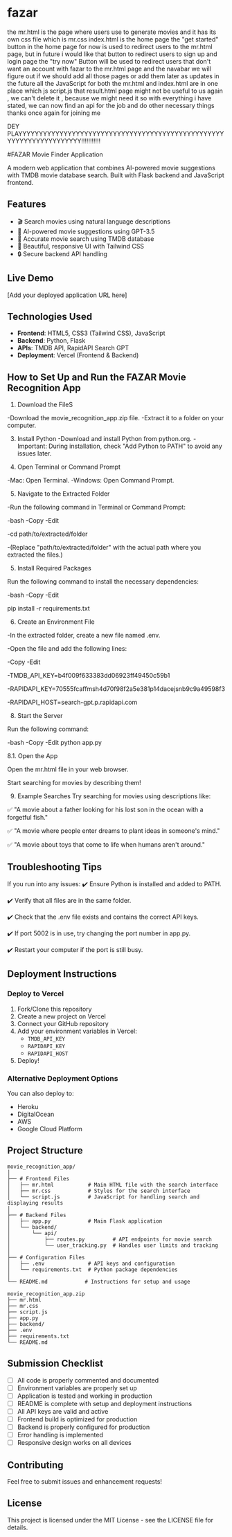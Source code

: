 # fazar
the mr.html is the page where users use to generate movies and it has its own css file which is mr.css
index.html is the home page 
the "get started" button in the home page   for now is used to redirect users to the mr.html page, but in future i would like that button to redirect users to sign up and login page 
the "try now" Button will be used to redirect users that don't want an account with fazar to the mr.html page 
and the navabar  we will figure out if we should add all those pages or add them later as updates in the future 
all the JavaScript for both the mr.html and index.html are in one place which js script.js
that result.html page might not be useful to us again , we can't delete it , because we might need it 
so with everything i have stated, we can now find an api for the job and do other necessary things 
thanks once again for joining me 

DEY PLAYYYYYYYYYYYYYYYYYYYYYYYYYYYYYYYYYYYYYYYYYYYYYYYYYYYYYYYYYYYYYYYYYYYY!!!!!!!!!!!









#FAZAR Movie Finder Application

A modern web application that combines AI-powered movie suggestions with TMDB movie database search. Built with Flask backend and JavaScript frontend.

## Features
- 🎬 Search movies using natural language descriptions
- 🤖 AI-powered movie suggestions using GPT-3.5
- 🎯 Accurate movie search using TMDB database
- 💅 Beautiful, responsive UI with Tailwind CSS
- 🔒 Secure backend API handling

## Live Demo
[Add your deployed application URL here]

## Technologies Used
- **Frontend**: HTML5, CSS3 (Tailwind CSS), JavaScript
- **Backend**: Python, Flask
- **APIs**: TMDB API, RapidAPI Search GPT
- **Deployment**: Vercel (Frontend & Backend)

## How to Set Up and Run the FAZAR Movie Recognition App
1. Download the FileS

-Download the movie_recognition_app.zip file.
-Extract it to a folder on your computer.

3. Install Python
-Download and install Python from python.org.
-Important: During installation, check "Add Python to PATH" to avoid any issues later.

4. Open Terminal or Command Prompt

-Mac: Open Terminal.
-Windows: Open Command Prompt.

5. Navigate to the Extracted Folder
   
-Run the following command in Terminal or Command Prompt:

-bash
-Copy
-Edit

-cd path/to/extracted/folder

-(Replace "path/to/extracted/folder" with the actual path where you extracted the files.)

5. Install Required Packages
   
Run the following command to install the necessary dependencies:

-bash
-Copy
-Edit

pip install -r requirements.txt

6. Create an Environment File

-In the extracted folder, create a new file named .env.

-Open the file and add the following lines:

-Copy
-Edit

-TMDB_API_KEY=b4f009f633383dd06923ff49450c59b1

-RAPIDAPI_KEY=70555fcaffmsh4d70f98f2a5e381p14dacejsnb9c9a49598f3

-RAPIDAPI_HOST=search-gpt.p.rapidapi.com


8. Start the Server
   
Run the following command:

-bash
-Copy
-Edit
python app.py

8.1. Open the App

Open the mr.html file in your web browser.

Start searching for movies by describing them!

9. Example Searches
Try searching for movies using descriptions like:

✅ "A movie about a father looking for his lost son in the ocean with a forgetful fish."

✅ "A movie where people enter dreams to plant ideas in someone's mind."

✅ "A movie about toys that come to life when humans aren't around."

## Troubleshooting Tips
If you run into any issues:
✔️ Ensure Python is installed and added to PATH.

✔️ Verify that all files are in the same folder.

✔️ Check that the .env file exists and contains the correct API keys.

✔️ If port 5002 is in use, try changing the port number in app.py.

✔️ Restart your computer if the port is still busy.




## Deployment Instructions


### Deploy to Vercel
1. Fork/Clone this repository
2. Create a new project on Vercel
3. Connect your GitHub repository
4. Add your environment variables in Vercel:
   - `TMDB_API_KEY`
   - `RAPIDAPI_KEY`
   - `RAPIDAPI_HOST`
5. Deploy!

### Alternative Deployment Options
You can also deploy to:
- Heroku
- DigitalOcean
- AWS
- Google Cloud Platform

## Project Structure
```
movie_recognition_app/
│
├── # Frontend Files
│   ├── mr.html           # Main HTML file with the search interface
│   ├── mr.css            # Styles for the search interface
│   └── script.js         # JavaScript for handling search and displaying results
│
├── # Backend Files
│   ├── app.py            # Main Flask application
│   └── backend/
│       └── api/
│           ├── routes.py         # API endpoints for movie search
│           └── user_tracking.py  # Handles user limits and tracking
│
├── # Configuration Files
│   ├── .env              # API keys and configuration
│   └── requirements.txt  # Python package dependencies
│
└── README.md            # Instructions for setup and usage
```


```
movie_recognition_app.zip
├── mr.html
├── mr.css
├── script.js
├── app.py
├── backend/
├── .env
├── requirements.txt
└── README.md
```


## Submission Checklist
- [ ] All code is properly commented and documented
- [ ] Environment variables are properly set up
- [ ] Application is tested and working in production
- [ ] README is complete with setup and deployment instructions
- [ ] All API keys are valid and active
- [ ] Frontend build is optimized for production
- [ ] Backend is properly configured for production
- [ ] Error handling is implemented
- [ ] Responsive design works on all devices

## Contributing
Feel free to submit issues and enhancement requests!

## License
This project is licensed under the MIT License - see the LICENSE file for details.

